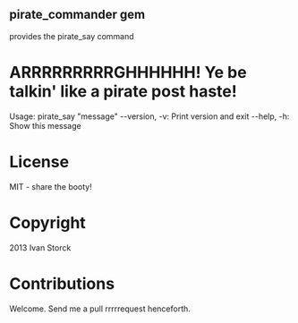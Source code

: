 ## pirate_commander gem

provides the pirate_say command

#  ARRRRRRRRRGHHHHHH! Ye be talkin' like a pirate post haste!

  Usage:
         pirate_say "message"
  --version, -v:   Print version and exit
     --help, -h:   Show this message
     
# License

MIT - share the booty!

# Copyright

2013 Ivan Storck

# Contributions

Welcome. Send me a pull rrrrrequest henceforth.
